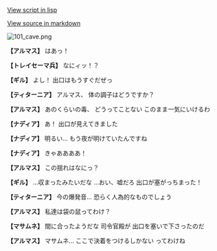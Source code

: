 [View script in lisp](../scripts/100105031.txt)

[View source in markdown](100105031.md)

![101_cave.png](../images/backgrounds/101_cave.png)

**【アルマス】**
はあっ！

**【トレイセーマ兵】**
なにィッ！？

**【ギル】**
よし！
出口はもうすぐだぜっ

**【ティターニア】**
アルマス、
体の調子はどうですか？

**【アルマス】**
あのくらいの毒、
どうってことない
このまま一気にいけるわ

**【ナディア】**
あ！
出口が見えてきました

**【ナディア】**
明るい…
もう夜が明けていたんですね

**【ナディア】**
きゃああああ！

**【アルマス】**
この揺れはなにっ？

**【ギル】**
…収まったみたいだな
…おい、嘘だろ
出口が塞がっちまった！

**【ティターニア】**
今の爆発音…
恐らく人為的なものでしょう

**【アルマス】**
私達は袋の鼠ってわけ？

**【マサムネ】**
間に合ったようだな
司令官殿が
出口を塞いで下さったのだ

**【アルマス】**
マサムネ…
ここで決着をつけるしかない
ってわけね